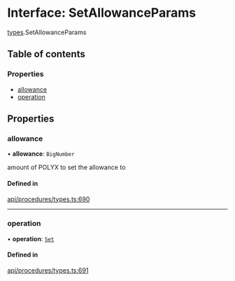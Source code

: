 # Interface: SetAllowanceParams

[types](../wiki/types).SetAllowanceParams

## Table of contents

### Properties

- [allowance](../wiki/types.SetAllowanceParams#allowance)
- [operation](../wiki/types.SetAllowanceParams#operation)

## Properties

### allowance

• **allowance**: `BigNumber`

amount of POLYX to set the allowance to

#### Defined in

[api/procedures/types.ts:690](https://github.com/PolymathNetwork/polymesh-sdk/blob/c6fe1be3/src/api/procedures/types.ts#L690)

___

### operation

• **operation**: [`Set`](../wiki/types.AllowanceOperation#set)

#### Defined in

[api/procedures/types.ts:691](https://github.com/PolymathNetwork/polymesh-sdk/blob/c6fe1be3/src/api/procedures/types.ts#L691)
